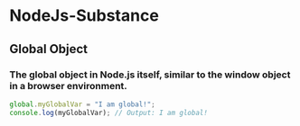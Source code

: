 # NodeJs-Substance

## Global Object
### The global object in Node.js itself, similar to the window object in a browser environment.
```javascript
global.myGlobalVar = "I am global!";
console.log(myGlobalVar); // Output: I am global!
```